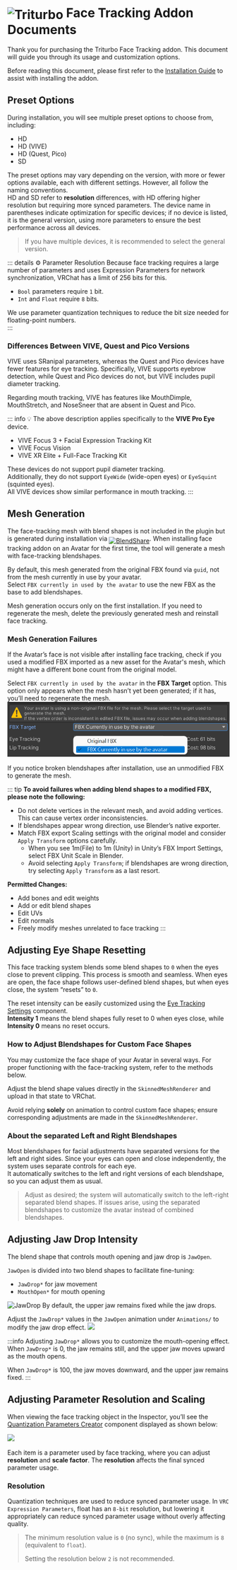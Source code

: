 # <img src="/triturbo_logo.png" alt="Triturbo" style="width: 32px; height: 32px; vertical-align: -4px; display: inline;"/> Face Tracking Addon Documents

Thank you for purchasing the Triturbo Face Tracking addon. This document will guide you through its usage and customization options.

Before reading this document, please first refer to the [Installation Guide](./installation-guide) to assist with installing the addon.

## Preset Options
During installation, you will see multiple preset options to choose from, including:
- HD
- HD (VIVE)
- HD (Quest, Pico)
- SD

The preset options may vary depending on the version, with more or fewer options available, each with different settings. However, all follow the naming conventions.  
HD and SD refer to **resolution** differences, with HD offering higher resolution but requiring more synced parameters. The device name in parentheses indicate optimization for specific devices; if no device is listed, it is the general version, using more parameters to ensure the best performance across all devices.  
> If you have multiple devices, it is recommended to select the general version.

::: details ⚙ Parameter Resolution
Because face tracking requires a large number of parameters and uses Expression Parameters for network synchronization, VRChat has a limit of 256 bits for this.  
- `Bool` parameters require `1` bit.  
- `Int` and `Float` require `8` bits.  

We use parameter quantization techniques to reduce the bit size needed for floating-point numbers.  
:::

### Differences Between VIVE, Quest and Pico Versions
VIVE uses SRanipal parameters, whereas the Quest and Pico devices have fewer features for eye tracking. Specifically, VIVE supports eyebrow detection, while Quest and Pico devices do not, but VIVE includes pupil diameter tracking.

Regarding mouth tracking, VIVE has features like MouthDimple, MouthStretch, and NoseSneer that are absent in Quest and Pico.

::: info 💡
The above description applies specifically to the **VIVE Pro Eye** device.
- VIVE Focus 3 + Facial Expression Tracking Kit
- VIVE Focus Vision  
- VIVE XR Elite + Full-Face Tracking Kit

These devices do not support pupil diameter tracking.\
Additionally, they do not support `EyeWide` (wide-open eyes) or `EyeSquint` (squinted eyes).  
All VIVE devices show similar performance in mouth tracking.
:::

## Mesh Generation
The face-tracking mesh with blend shapes is not included in the plugin but is generated during installation via [<img src="/blendshare.png" alt="BlendShare" style="width: 96px; height: 24px; vertical-align: -5px; display: inline;"/>](./blendshare.md). When installing face tracking addon on an Avatar for the first time, the tool will generate a mesh with face-tracking blendshapes.

By default, this mesh generated from the original FBX found via `guid`, not from the mesh currently in use by your avatar.\
Select `FBX currently in used by the avatar` to use the new FBX as the base to add blendshapes.

Mesh generation occurs only on the first installation. If you need to regenerate the mesh, delete the previously generated mesh and reinstall face tracking.

### Mesh Generation Failures
If the Avatar’s face is not visible after installing face tracking, check if you used a modified FBX imported as a new asset for the Avatar's mesh, which might have a different bone count from the original model.

Select `FBX currently in used by the avatar` in the **FBX Target** option. This option only appears when the mesh hasn’t yet been generated; if it has, you’ll need to regenerate the mesh.
![FBX Target: FBX currently in used by the avatar](./assets/fbx_target.png)

If you notice broken blendshapes after installation, use an unmodified FBX to generate the mesh.

::: tip
**To avoid failures when adding blend shapes to a modified FBX, please note the following:**

- Do not delete vertices in the relevant mesh, and avoid adding vertices. This can cause vertex order inconsistencies.
- If blendshapes appear wrong direction, use Blender’s native exporter.
- Match FBX export Scaling settings with the original model and consider `Apply Transform` options carefully.
  - When you see 1m(File) to 1m (Unity) in Unity’s FBX Import Settings, select FBX Unit Scale in Blender.
  - Avoid selecting `Apply Transform`; if blendshapes are wrong direction, try selecting `Apply Transform` as a last resort.

**Permitted Changes:**
- Add bones and edit weights
- Add or edit blend shapes
- Edit UVs
- Edit normals
- Freely modify meshes unrelated to face tracking
:::

## Adjusting Eye Shape Resetting
This face tracking system blends some blend shapes to `0` when the eyes close to prevent clipping. This process is smooth and seamless. When eyes are open, the face shape follows user-defined blend shapes, but when eyes close, the system “resets” to `0`.

The reset intensity can be easily customized using the [Eye Tracking Settings](eye-tracking-settings) component.\
**Intensity 1** means the blend shapes fully reset to 0 when eyes close, while **Intensity 0** means no reset occurs.

### How to Adjust Blendshapes for Custom Face Shapes
You may customize the face shape of your Avatar in several ways. For proper functioning with the face-tracking system, refer to the methods below.

Adjust the blend shape values directly in the `SkinnedMeshRenderer` and upload in that state to VRChat.

Avoid relying **solely** on animation to control custom face shapes; ensure corresponding adjustments are made in the `SkinnedMeshRenderer`.

### About the separated Left and Right Blendshapes
Most blendshapes for facial adjustments have separated versions for the left and right sides. Since your eyes can open and close independently, the system uses separate controls for each eye.\
It automatically switches to the left and right versions of each blendshape, so you can adjust them as usual.

> Adjust as desired; the system will automatically switch to the left-right separated blend shapes. If issues arise, using the separated blendshapes to customize the avatar instead of combined blendshapes.

## Adjusting Jaw Drop Intensity
The blend shape that controls mouth opening and jaw drop is `JawOpen`.

`JawOpen` is divided into two blend shapes to facilitate fine-tuning:

- `JawDrop*` for jaw movement
- `MouthOpen*` for mouth opening
  
![JawDrop](/jawdrop_mouthopen_compare.jpg)
By default, the upper jaw remains fixed while the jaw drops.

Adjust the `JawDrop*` values in the `JawOpen` animation under `Animations/` to modify the jaw drop effect.
![](/jaw_open.png)

:::info
Adjusting `JawDrop*` allows you to customize the mouth-opening effect. When `JawDrop*` is 0, the jaw remains still, and the upper jaw moves upward as the mouth opens.

When `JawDrop*` is 100, the jaw moves downward, and the upper jaw remains fixed.
:::

## Adjusting Parameter Resolution and Scaling
When viewing the face tracking object in the Inspector, you’ll see the [Quantization Parameters Creator](quantization-parameters-creator) component displayed as shown below:

![](/qpc.png)

Each item is a parameter used by face tracking, where you can adjust **resolution** and **scale factor**. The **resolution** affects the final synced parameter usage.

### Resolution
Quantization techniques are used to reduce synced parameter usage. In `VRC Expression Parameters`, float has an `8-bit` resolution, but lowering it appropriately can reduce synced parameter usage without overly affecting quality.

> The minimum resolution value is `0` (no sync), while the maximum is `8` (equivalent to `float`).
> 
> Setting the resolution below `2` is not recommended.
>
